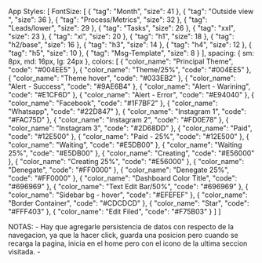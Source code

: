 App Styles: [
    FontSize: [
        {
            "tag": "Month",
            "size": 41
        },
        {
            "tag": "Outside view ",
            "size": 36
        },
        {
            "tag": "Process/Metrics",
            "size": 32
        },
        {
            "tag": "Leads/lower",
            "size": 29
        },
        {
            "tag": "Tasks",
            "size": 26
        },
        {
            "tag": "xxl",
            "size": 23
        },
        {
            "tag": "xl",
            "size": 20
        },
        {
            "tag": "h1",
            "size": 18
        },
        {
            "tag": "h2/base",
            "size": 16
        },
        {
            "tag": "h3",
            "size": 14
        },
        {
            "tag": "h4",
            "size": 12
        },
        {
            "tag": "h5",
            "size": 10
        },
        {
            "tag": "Msg-Template",
            "size": 8
        }
    ],
    spacing: {
        sm: 8px,
        md: 16px,
        lg: 24px
    },
    colors: [
        {
            "color_name": "Principal Theme",
            "code": "#004EE5"
        },
        {
            "color_name": "Theme/25%",
            "code": "#004EE5"
        },
        {
            "color_name": "Theme hover",
            "code": "#033EB2"
        },
        {
            "color_name": "Alert - Success",
            "code": "#9AE6B4"
        },
        {
            "color_name": "Alert - Warining",
            "code": "#E1CF6D"
        },
        {
            "color_name": "Alert - Error",
            "code": "#E94040"
        },
        {
            "color_name": "Facebook",
            "code": "#1F7BF2"
        },
        {
            "color_name": "Whatsapp",
            "code": "#22D847"
        },
        {
            "color_name": "Instagram 1",
            "code": "#FAC75D"
        },
        {
            "color_name": "Instagram 2",
            "code": "#FD0E78"
        },
        {
            "color_name": "Instagram 3",
            "code": "#2D68DD"
        },
        {
            "color_name": "Paid",
            "code": "#12E500"
        },
        {
            "color_name": "Paid - 25%",
            "code": "#12E500"
        },
        {
            "color_name": "Waiting",
            "code": "#E5DB00"
        },
        {
            "color_name": "Waiting 25%",
            "code": "#E5DB00"
        },
        {
            "color_name": "Creating",
            "code": "#E56000"
        },
        {
            "color_name": "Creating 25%",
            "code": "#E56000"
        },
        {
            "color_name": "Denegate",
            "code": "#FF0000"
        },
        {
            "color_name": "Denegate 25%",
            "code": "#FF0000"
        },
        {
            "color_name": "Dashboard Color Title",
            "code": "#696969"
        },
        {
            "color_name": "Text Edit Bar/50%",
            "code": "#696969"
        },
        {
            "color_name": "Sidebar bg - hover",
            "code": "#EFEFEF"
        },
        {
            "color_name": "Border Container",
            "code": "#CDCDCD"
        },
        {
            "color_name": "Star",
            "code": "#FFF403"
        },
        {
            "color_name": "Edit Filed",
            "code": "#F75B03"
        }
    ]
]

NOTAS:
    - Hay que agregarle persistencia de datos con respecto de la navegacion, ya que la hacer click, guarda una posicion pero cuando se recarga la pagina, inicia en el home pero con el icono de la ultima seccion visitada.
    - 